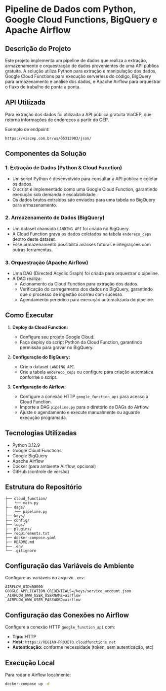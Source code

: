 # Pipeline de Dados com Python, Google Cloud Functions, BigQuery e Apache Airflow

## Descrição do Projeto

Este projeto implementa um pipeline de dados que realiza a extração, armazenamento e orquestração de dados provenientes de uma API pública gratuita. A solução utiliza Python para extração e manipulação dos dados, Google Cloud Functions para execução serverless do código, BigQuery para armazenamento e análise dos dados, e Apache Airflow para orquestrar o fluxo de trabalho de ponta a ponta.

## API Utilizada

Para extração dos dados foi utilizada a API pública gratuita ViaCEP, que retorna informações de endereços a partir do CEP.

Exemplo de endpoint:

`https://viacep.com.br/ws/05312903/json/`

## Componentes da Solução

### 1. Extração de Dados (Python & Cloud Function)

- Um script Python é desenvolvido para consultar a API pública e coletar os dados.
- O script é implementado como uma Google Cloud Function, garantindo execução sob demanda e escalabilidade.
- Os dados brutos extraídos são enviados para uma tabela no BigQuery para armazenamento.

### 2. Armazenamento de Dados (BigQuery)

- Um dataset chamado `LANDING_API` foi criado no BigQuery.
- A Cloud Function grava os dados coletados na tabela `endereco_ceps` dentro deste dataset.
- Esse armazenamento possibilita análises futuras e integrações com outras ferramentas.

### 3. Orquestração (Apache Airflow)

- Uma DAG (Directed Acyclic Graph) foi criada para orquestrar o pipeline.
- A DAG realiza:
  - Acionamento da Cloud Function para extração dos dados.
  - Verificação do carregamento dos dados no BigQuery, garantindo que o processo de ingestão ocorreu com sucesso.
  - Agendamento periódico para execução automatizada do pipeline.


## Como Executar

1. **Deploy da Cloud Function:**
   - Configure seu projeto Google Cloud.
   - Faça deploy do script Python da Cloud Function, garantindo permissão para gravar no BigQuery.

2. **Configuração do BigQuery:**
   - Crie o dataset `LANDING_API`.
   - Crie a tabela `endereco_ceps` ou configure para criação automática conforme o script.

3. **Configuração do Airflow:**
   - Configure a conexão HTTP `google_function_api` para acesso à Cloud Function.
   - Importe a DAG `pipeline.py` para o diretório de DAGs do Airflow.
   - Ajuste o agendamento e execute manualmente ou aguarde execução programada.

## Tecnologias Utilizadas

- Python 3.12.9
- Google Cloud Functions
- Google BigQuery
- Apache Airflow
- Docker (para ambiente Airflow, opcional)
- GitHub (controle de versão)


## Estrutura do Repositório

```
├── cloud_function/
│   └── main.py
├── dags/
│   └── pipeline.py        
├── keys/                  
├── config/                
├── logs/                  
├── plugins/               
├── requirements.txt       
├── docker-compose.yaml    
├── README.md
├── .env                   
└── .gitignore

```

## Configuração das Variáveis de Ambiente

Configure as variáveis no arquivo `.env`:

```env
AIRFLOW_UID=50000
GOOGLE_APPLICATION_CREDENTIALS=/keys/service_account.json
_AIRFLOW_WWW_USER_USERNAME=airflow
_AIRFLOW_WWW_USER_PASSWORD=airflow
```

## Configuração das Conexões no Airflow

Configure a conexão HTTP `google_function_api` com:

- **Tipo:** HTTP  
- **Host:** `https://REGIAO-PROJETO.cloudfunctions.net`  
- **Autenticação:** conforme necessidade (token, sem autenticação, etc)  


## Execução Local

Para rodar o Airflow localmente:

```bash
docker-compose up -d

